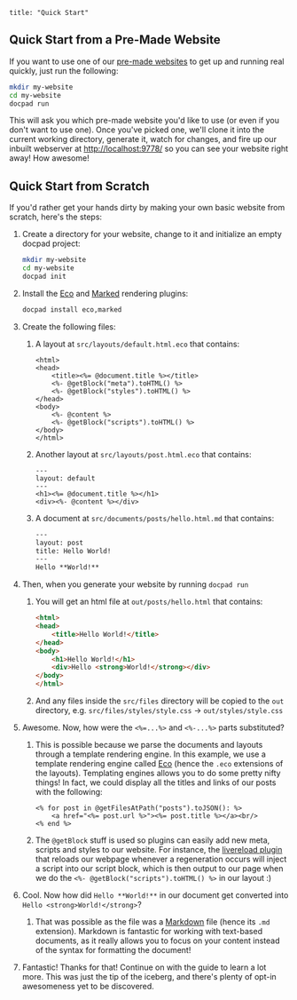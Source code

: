 ```
title: "Quick Start"
```


## Quick Start from a Pre-Made Website

If you want to use one of our [pre-made websites](/docpad/skeletons) to get up and running real quickly, just run the following:

``` bash
mkdir my-website
cd my-website
docpad run
```

This will ask you which pre-made website you'd like to use (or even if you don't want to use one). Once you've picked one, we'll clone it into the current working directory, generate it, watch for changes, and fire up our inbuilt webserver at [http://localhost:9778/](http://localhost:9778/) so you can see your website right away! How awesome!


## Quick Start from Scratch

If you'd rather get your hands dirty by making your own basic website from scratch, here's the steps:

1. Create a directory for your website, change to it and initialize an empty docpad project:

	``` bash
	mkdir my-website
	cd my-website
    docpad init
	```

1. Install the [Eco](http://docpad.org/plugin/eco) and [Marked](http://docpad.org/plugin/marked) rendering plugins:

	``` bash
	docpad install eco,marked
	```

1. Create the following files:

	1. A layout at `src/layouts/default.html.eco` that contains:

		``` erb
		<html>
		<head>
			<title><%= @document.title %></title>
			<%- @getBlock("meta").toHTML() %>
			<%- @getBlock("styles").toHTML() %>
		</head>
		<body>
			<%- @content %>
			<%- @getBlock("scripts").toHTML() %>
		</body>
		</html>
		```

	2. Another layout at `src/layouts/post.html.eco` that contains:

		``` erb
		---
		layout: default
		---
		<h1><%= @document.title %></h1>
		<div><%- @content %></div>
		```

	3. A document at `src/documents/posts/hello.html.md` that contains:

		``` html
		---
		layout: post
		title: Hello World!
		---
		Hello **World!**
		```

1. Then, when you generate your website by running `docpad run`
	
	1. You will get an html file at `out/posts/hello.html` that contains:

		``` html
		<html>
		<head>
			<title>Hello World!</title>
		</head>
		<body>
			<h1>Hello World!</h1>
			<div>Hello <strong>World!</strong></div>
		</body>
		</html>
		```
		
	1. And any files inside the `src/files` directory will be copied to the `out` directory, e.g. `src/files/styles/style.css` -> `out/styles/style.css`

1. Awesome. Now, how were the `<%=...%>` and `<%-...%>` parts substituted?

	1. This is possible because we parse the documents and layouts through a template rendering engine. In this example, we use a template rendering engine called [Eco](https://github.com/sstephenson/eco) (hence the `.eco` extensions of the layouts). Templating engines allows you to do some pretty nifty things! In fact, we could display all the titles and links of our posts with the following:

		``` erb
		<% for post in @getFilesAtPath("posts").toJSON(): %>
			<a href="<%= post.url %>"><%= post.title %></a><br/>
		<% end %>
		```

	3. The `@getBlock` stuff is used so plugins can easily add new meta, scripts and styles to our website. For instance, the [livereload plugin](/plugin/livereload) that reloads our webpage whenever a regeneration occurs will inject a script into our script block, which is then output to our page when we do the `<%- @getBlock("scripts").toHTML() %>` in our layout :)

1. Cool. Now how did `Hello **World!**` in our document get converted into `Hello <strong>World!</strong>`?

	1. That was possible as the file was a [Markdown](http://daringfireball.net/projects/markdown/basics) file (hence its `.md` extension). Markdown is fantastic for working with text-based documents, as it really allows you to focus on your content instead of the syntax for formatting the document!

1. Fantastic! Thanks for that! Continue on with the guide to learn a lot more. This was just the tip of the iceberg, and there's plenty of opt-in awesomeness yet to be discovered.
